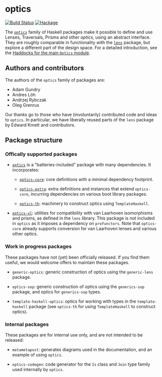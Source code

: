 # optics

[![Build Status](https://travis-ci.org/well-typed/optics.svg?branch=master)](https://travis-ci.org/well-typed/optics)
[![Hackage](https://img.shields.io/hackage/v/optics.svg)](https://hackage.haskell.org/package/optics)

The [`optics`](https://hackage.haskell.org/package/optics) family of Haskell
packages make it possible to define and use Lenses, Traversals, Prisms and other
*optics*, using an abstract interface. They are roughly comparable in
functionality with the [`lens`](https://hackage.haskell.org/package/lens)
package, but explore a different part of the design space. For a detailed
introduction, see the [Haddocks for the main `Optics`
module](https://hackage.haskell.org/package/optics/docs/Optics.html).


## Authors and contributors

The authors of the `optics` family of packages are:

 * Adam Gundry
 * Andres Löh
 * Andrzej Rybczak
 * Oleg Grenrus

Our thanks go to those who have (involuntarily) contributed code and ideas to
`optics`. In particular, we have liberally reused parts of the `lens` package by
Edward Kmett and contributors.


## Package structure

### Offically supported packages

 * [`optics`](https://hackage.haskell.org/package/optics) is a
   "batteries-included" package with many dependencies. It incorporates:

   * [`optics-core`](https://hackage.haskell.org/package/optics-core): core
     definitions with a minimal dependency footprint.

   * [`optics-extra`](https://hackage.haskell.org/package/optics-extra): extra
     definitions and instances that extend `optics-core`, incurring dependencies
     on various boot library packages.

   * [`optics-th`](https://hackage.haskell.org/package/optics-th): machinery to
     construct optics using `TemplateHaskell`.

 * [`optics-vl`](https://hackage.haskell.org/package/optics-vl): utilities for
   compatibility with van Laarhoven isomorphisms and prisms, as defined in the
   `lens` library.  This package is not included in `optics` as it imposes a
   dependency on `profunctors`.  Note that `optics-core` already supports
   conversion for van Laarhoven lenses and various other optics.

### Work in progress packages

These packages have not (yet) been officially released. If you find them
useful, we would welcome offers to maintain these packages.

 * `generic-optics`: generic construction of optics using the `generic-lens`
   package.

 * `optics-sop`: generic construction of optics using the `generics-sop`
   package, and optics for `generics-sop` types.

 * `template-haskell-optics`: optics for working with types in the
   `template-haskell` package (see `optics-th` for *using* `TemplateHaskell` to
   construct optics).

### Internal packages

These packages are for internal use only, and are not intended to be released:

 * `metametapost`: generates diagrams used in the documentation, and an example
   of using `optics`.

 * `optics-codegen`: code generator for the `Is` class and `Join` type family
   used internally by `optics`.
